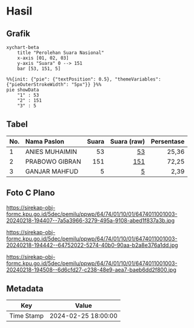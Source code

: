 # Hasil

## Grafik

```mermaid
xychart-beta
    title "Perolehan Suara Nasional"
    x-axis [01, 02, 03]
    y-axis "Suara" 0 --> 151
    bar [53, 151, 5]
```

```mermaid
%%{init: {"pie": {"textPosition": 0.5}, "themeVariables": {"pieOuterStrokeWidth": "5px"}} }%%
pie showData
    "1" : 53
    "2" : 151
    "3" : 5
```

## Tabel

| No. | Nama Paslon    | Suara | Suara (raw) | Persentase |
|:--- |:-------------- | -----:| -----------:| ----------:|
| 1   | ANIES MUHAIMIN | 53    | [53][p-1]   | 25,36      |
| 2   | PRABOWO GIBRAN | 151   | [151][p-2]  | 72,25      |
| 3   | GANJAR MAHFUD  | 5     | [5][p-3]    | 2,39       |


[p-1]: https://github.com/gigit-pemilu/pemilu-2024/blob/main/pilpres/hitung-suara/sub/64-kalimantan-timur/sub/74-kota-bontang/sub/01-bontang-utara/sub/1001-bontang-kuala/sub/003-tps/sub/paslon-1.txt
[p-2]: https://github.com/gigit-pemilu/pemilu-2024/blob/main/pilpres/hitung-suara/sub/64-kalimantan-timur/sub/74-kota-bontang/sub/01-bontang-utara/sub/1001-bontang-kuala/sub/003-tps/sub/paslon-2.txt
[p-3]: https://github.com/gigit-pemilu/pemilu-2024/blob/main/pilpres/hitung-suara/sub/64-kalimantan-timur/sub/74-kota-bontang/sub/01-bontang-utara/sub/1001-bontang-kuala/sub/003-tps/sub/paslon-3.txt

## Foto C Plano

https://sirekap-obj-formc.kpu.go.id/5dec/pemilu/ppwp/64/74/01/10/01/6474011001003-20240218-194407--7a5a3966-3279-495a-9108-abed1f837a3b.jpg

https://sirekap-obj-formc.kpu.go.id/5dec/pemilu/ppwp/64/74/01/10/01/6474011001003-20240218-194442--64752022-5274-40b0-90aa-b2a8e376a1dd.jpg

https://sirekap-obj-formc.kpu.go.id/5dec/pemilu/ppwp/64/74/01/10/01/6474011001003-20240218-194508--6d6cfd27-c238-48e9-aea7-baeb6dd2f800.jpg


## Metadata

| Key        | Value               |
| ---------- | ------------------- |
| Time Stamp | 2024-02-25 18:00:00 |



